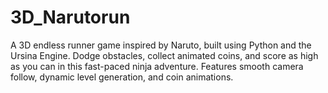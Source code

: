 # 3D_Narutorun
A 3D endless runner game inspired by Naruto, built using Python and the Ursina Engine. Dodge obstacles, collect animated coins, and score as high as you can in this fast-paced ninja adventure. Features smooth camera follow, dynamic level generation, and coin animations.
